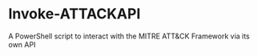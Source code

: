 # Invoke-ATTACKAPI
A PowerShell script to interact with the MITRE ATT&amp;CK Framework via its own API
